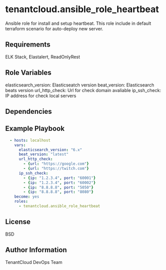 tenantcloud.ansible_role_heartbeat
=========

Ansible role for install and setup heartbeat. This role include in default terraform scenario for auto-deploy new server.

Requirements
------------

ELK Stack, Elastalert, ReadOnlyRest

Role Variables
--------------

elasticsearch_version: Elasticseatch version
beat_version: Elasticsearch beats version
url_http_check: Url for check domain avaliable
ip_ssh_check: IP address for check local servers

Dependencies
------------

Example Playbook
----------------

```yaml
  - hosts: localhost
    vars:
      elasticsearch_version: "6.x"
      beat_version: "latest"
      url_http_check:
        - {url: "https://google.com"}
        - {url: "https://twitch.com"}
      ip_ssh_check:
        - {ip: "1.2.3.4", port: "60001"}
        - {ip: "1.2.3.4", port: "60002"}
        - {ip: "8.8.8.8", port: "5050"}
        - {ip: "8.8.8.8", port: "8080"}
    become: yes
    roles:
      - tenantcloud.ansible_role_heartbeat
```

License
-------

BSD

Author Information
------------------

TenantCloud DevOps Team
